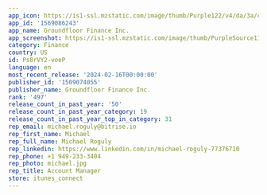 ```yaml
---
app_icon: https://is1-ssl.mzstatic.com/image/thumb/Purple122/v4/da/3a/c1/da3ac1c1-656c-4096-33a9-1d9b2c07e7ba/AppIcon-0-0-1x_U007emarketing-0-5-0-85-220.png/1024x1024bb.png
app_id: '1569086243'
app_name: Groundfloor Finance Inc.
app_screenshot: https://is1-ssl.mzstatic.com/image/thumb/PurpleSource116/v4/f6/15/c2/f615c23e-b16b-4a28-6cb7-ee5de82a482e/333422ea-ca92-4bae-8969-9079126f54be_Artboard_1.png/1242x2208bb.png
category: Finance
country: US
id: Ps8rVY2-voeP
language: en
most_recent_release: '2024-02-16T00:00:00'
publisher_id: '1509074055'
publisher_name: Groundfloor Finance Inc.
rank: '497'
release_count_in_past_year: '50'
release_count_in_past_year_category: 19
release_count_in_past_year_top_in_category: 31
rep_email: michael.roguly@bitrise.io
rep_first_name: Michael
rep_full_name: Michael Roguly
rep_linkedin: https://www.linkedin.com/in/michael-roguly-77376710
rep_phone: +1 949-233-3404
rep_photo: michael.jpg
rep_title: Account Manager
store: itunes_connect
---
```

